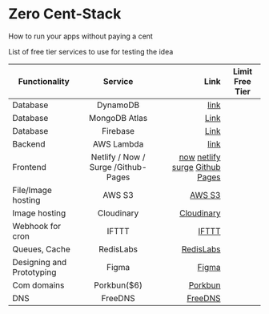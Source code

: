 # Zero Cent-Stack
How to run your apps without paying a cent 

List of free tier services to use for testing the idea 

| Functionality 	| Service 	| Link 	| Limit Free Tier 	|
|---------------------------	|:---------------------:	|-----:	|-----------------	|
| Database 	| DynamoDB 	| [link](https://aws.amazon.com/dynamodb/)	|   	|
| Database 	| MongoDB Atlas	| [Link](https://www.mongodb.com/cloud/atlas/register) 	|   	|
| Database 	| Firebase	| [Link](https://firebase.google.com/pricing) 	|   	|
| Backend 	| AWS Lambda 	| [link](https://aws.amazon.com/lambda/)  	|  	|
| Frontend 	| Netlify / Now / Surge /Github-Pages 	| [now](https://zeit.co/) [netlify](https://www.netlify.com/) [surge](https://surge.sh/) [Github Pages ](https://pages.github.com/) 	|  	|
| File/Image hosting | AWS S3	| [AWS S3](https://aws.amazon.com/s3/) 	|  	|  	|
| Image hosting 	| Cloudinary |[Cloudinary](https://cloudinary.com/) 	|  	|  	|
| Webhook for cron | IFTTT	| [IFTTT](https://platform.ifttt.com/)	|  	|  	|
| Queues, Cache 	| RedisLabs | [RedisLabs](https://redislabs.com/redis-enterprise-cloud/pricing/) |  	|
| Designing and Prototyping 	| Figma 	| [Figma](https://www.figma.com/pricing/) 	|  	|
| Com domains 	| Porkbun($6) |  [Porkbun](https://porkbun.com/)	|  	|
| DNS 	| FreeDNS	| [FreeDNS](https://freedns.afraid.org/) 	|  	|

